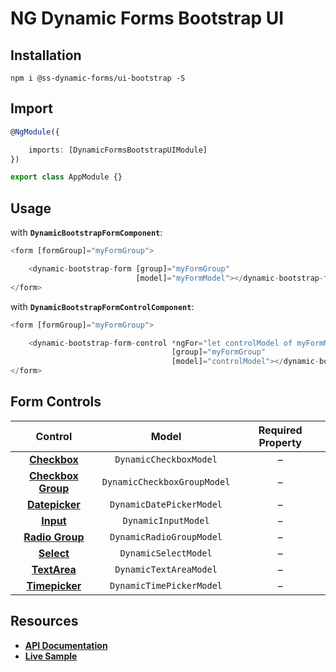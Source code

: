 # NG Dynamic Forms Bootstrap UI

## Installation
```
npm i @ss-dynamic-forms/ui-bootstrap -S
```

## Import
```ts
@NgModule({

    imports: [DynamicFormsBootstrapUIModule]
})

export class AppModule {}
```

## Usage

with **`DynamicBootstrapFormComponent`**:
```ts
<form [formGroup]="myFormGroup">

    <dynamic-bootstrap-form [group]="myFormGroup"
                            [model]="myFormModel"></dynamic-bootstrap-form>
</form>
```

with **`DynamicBootstrapFormControlComponent`**:
```ts
<form [formGroup]="myFormGroup">

    <dynamic-bootstrap-form-control *ngFor="let controlModel of myFormModel"
                                    [group]="myFormGroup"
                                    [model]="controlModel"></dynamic-bootstrap-form-control>
</form>
```

## Form Controls

|                                  Control                                 	|            Model            	| Required Property 	|
|:------------------------------------------------------------------------:	|:---------------------------:	|:-----------------:	|
|    **[Checkbox](http://getbootstrap.com/css/#checkboxes-and-radios)**    	| `DynamicCheckboxModel`      	|         –         	|
| **[Checkbox Group](http://getbootstrap.com/css/#checkboxes-and-radios)** 	| `DynamicCheckboxGroupModel` 	|         –         	|
|  **[Datepicker](https://valor-software.com/ngx-bootstrap/#/datepicker)** 	| `DynamicDatePickerModel`    	|         –         	|
|             **[Input](http://getbootstrap.com/css/#inputs)**             	| `DynamicInputModel`         	|         –         	|
|   **[Radio Group](http://getbootstrap.com/css/#checkboxes-and-radios)**  	| `DynamicRadioGroupModel`    	|         –         	|
|            **[Select](http://getbootstrap.com/css/#selects)**            	| `DynamicSelectModel`        	|         –         	|
|           **[TextArea](http://getbootstrap.com/css/#textarea)**          	| `DynamicTextAreaModel`      	|         –         	|
|  **[Timepicker](https://valor-software.com/ngx-bootstrap/#/timepicker)** 	| `DynamicTimePickerModel`    	|         –         	|

## Resources

* [**API Documentation**](http://ng2-dynamic-forms.udos86.de/docs/ui-bootstrap/)
* [**Live Sample**](http://ng2-dynamic-forms.udos86.de/sample/index.aot.html#bootstrap-sample-form)
